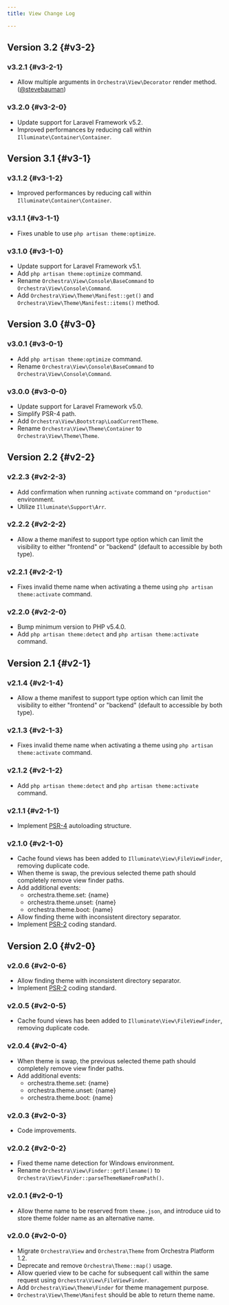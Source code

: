 ```yaml
---
title: View Change Log

---
```


## Version 3.2 {#v3-2}

### v3.2.1 {#v3-2-1}

* Allow multiple arguments in `Orchestra\View\Decorator` render method. ([@stevebauman](https://github.com/stevebauman))

### v3.2.0 {#v3-2-0}

* Update support for Laravel Framework v5.2.
* Improved performances by reducing call within `Illuminate\Container\Container`.

## Version 3.1 {#v3-1}

### v3.1.2 {#v3-1-2}

* Improved performances by reducing call within `Illuminate\Container\Container`.

### v3.1.1 {#v3-1-1}

* Fixes unable to use `php artisan theme:optimize`.

### v3.1.0 {#v3-1-0}

* Update support for Laravel Framework v5.1.
* Add `php artisan theme:optimize` command.
* Rename `Orchestra\View\Console\BaseCommand` to `Orchestra\View\Console\Command`.
* Add `Orchestra\View\Theme\Manifest::get()` and `Orchestra\View\Theme\Manifest::items()` method.

## Version 3.0 {#v3-0}

### v3.0.1 {#v3-0-1}

* Add `php artisan theme:optimize` command.
* Rename `Orchestra\View\Console\BaseCommand` to `Orchestra\View\Console\Command`.

### v3.0.0 {#v3-0-0}

* Update support for Laravel Framework v5.0.
* Simplify PSR-4 path.
* Add `Orchestra\View\Bootstrap\LoadCurrentTheme`.
* Rename `Orchestra\View\Theme\Container` to `Orchestra\View\Theme\Theme`.

## Version 2.2 {#v2-2}

### v2.2.3 {#v2-2-3}

* Add confirmation when running `activate` command on `"production"` environment.
* Utilize `Illuminate\Support\Arr`.

### v2.2.2 {#v2-2-2}

* Allow a theme manifest to support type option which can limit the visibility to either "frontend" or "backend" (default to accessible by both type).

### v2.2.1 {#v2-2-1}

* Fixes invalid theme name when activating a theme using `php artisan theme:activate` command.

### v2.2.0 {#v2-2-0}

* Bump minimum version to PHP v5.4.0.
* Add `php artisan theme:detect` and `php artisan theme:activate` command.

## Version 2.1 {#v2-1}

### v2.1.4 {#v2-1-4}

* Allow a theme manifest to support type option which can limit the visibility to either "frontend" or "backend" (default to accessible by both type).

### v2.1.3 {#v2-1-3}

* Fixes invalid theme name when activating a theme using `php artisan theme:activate` command.

### v2.1.2 {#v2-1-2}

* Add `php artisan theme:detect` and `php artisan theme:activate` command.

### v2.1.1 {#v2-1-1}

* Implement [PSR-4](https://github.com/php-fig/fig-standards/blob/master/proposed/psr-4-autoloader/psr-4-autoloader.md) autoloading structure.

### v2.1.0 {#v2-1-0}

* Cache found views has been added to `Illuminate\View\FileViewFinder`, removing duplicate code.
* When theme is swap, the previous selected theme path should completely remove view finder paths.
* Add additional events:
  - orchestra.theme.set: {name}
  - orchestra.theme.unset: {name}
  - orchestra.theme.boot: {name}
* Allow finding theme with inconsistent directory separator.
* Implement [PSR-2](https://github.com/php-fig/fig-standards/blob/master/accepted/PSR-2-coding-style-guide.md) coding standard.

## Version 2.0 {#v2-0}

### v2.0.6 {#v2-0-6}

* Allow finding theme with inconsistent directory separator.
* Implement [PSR-2](https://github.com/php-fig/fig-standards/blob/master/accepted/PSR-2-coding-style-guide.md) coding standard.

### v2.0.5 {#v2-0-5}

* Cache found views has been added to `Illuminate\View\FileViewFinder`, removing duplicate code.

### v2.0.4 {#v2-0-4}

* When theme is swap, the previous selected theme path should completely remove view finder paths.
* Add additional events:
  - orchestra.theme.set: {name}
  - orchestra.theme.unset: {name}
  - orchestra.theme.boot: {name}

### v2.0.3 {#v2-0-3}

* Code improvements.

### v2.0.2 {#v2-0-2}

* Fixed theme name detection for Windows environment.
* Rename `Orchestra\View\Finder::getFilename()` to `Orchestra\View\Finder::parseThemeNameFromPath()`.

### v2.0.1 {#v2-0-1}

* Allow theme name to be reserved from `theme.json`, and introduce uid to store theme folder name as an alternative name.

### v2.0.0 {#v2-0-0}

* Migrate `Orchestra\View` and `Orchestra\Theme` from Orchestra Platform 1.2.
* Deprecate and remove `Orchestra\Theme::map()` usage.
* Allow queried view to be cache for subsequent call within the same request using `Orchestra\View\FileViewFinder`.
* Add `Orchestra\View\Theme\Finder` for theme management purpose.
* `Orchestra\View\Theme\Manifest` should be able to return theme name.

